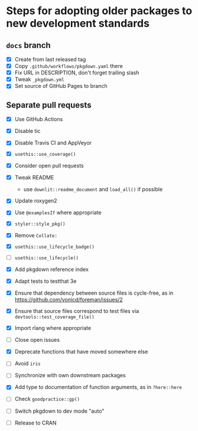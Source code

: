 # Steps for adopting older packages to new development standards

## `docs` branch

- [x] Create from last released tag
- [x] Copy `.github/workflows/pkgdown.yaml` there
- [x] Fix URL in DESCRIPTION, don't forget trailing slash
- [x] Tweak `_pkgdown.yml`
- [x] Set source of GitHub Pages to branch

## Separate pull requests

- [x] Use GitHub Actions
- [x] Disable tic
- [x] Disable Travis CI and AppVeyor
- [x] `usethis::use_coverage()`
- [x] Consider open pull requests
- [x] Tweak README

    - use `downlit::readme_document` and `load_all()` if possible

- [x] Update roxygen2
- [x] Use `@examplesIf` where appropriate
- [x] `styler::style_pkg()`
- [x] Remove `Collate:`
- [x] `usethis::use_lifecycle_badge()`
- [ ] `usethis::use_lifecycle()`
- [x] Add pkgdown reference index
- [x] Adapt tests to testthat 3e
- [x] Ensure that dependency between source files is cycle-free, as in https://github.com/yonicd/foreman/issues/2
- [x] Ensure that source files correspond to test files via `devtools::test_coverage_file()`
- [x] Import rlang where appropriate
- [ ] Close open issues
- [x] Deprecate functions that have moved somewhere else
- [ ] Avoid `iris`
- [ ] Synchronize with own downstream packages
- [x] Add type to documentation of function arguments, as in `?here::here`
- [ ] Check `goodpractice::gp()`
- [ ] Switch pkgdown to dev mode "auto"
- [ ] Release to CRAN
